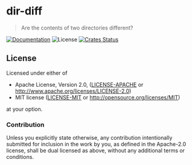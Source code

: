 # dir-diff

> Are the contents of two directories different?

[![Documentation](https://img.shields.io/badge/docs-master-blue.svg)][Documentation]
![License](https://img.shields.io/crates/l/dir-diff.svg)
[![Crates Status](https://img.shields.io/crates/v/dir-diff.svg)][Crates.io]

## License

Licensed under either of

* Apache License, Version 2.0, ([LICENSE-APACHE](LICENSE-APACHE) or <http://www.apache.org/licenses/LICENSE-2.0>)
* MIT license ([LICENSE-MIT](LICENSE-MIT) or <http://opensource.org/licenses/MIT>)

at your option.

### Contribution

Unless you explicitly state otherwise, any contribution intentionally
submitted for inclusion in the work by you, as defined in the Apache-2.0
license, shall be dual licensed as above, without any additional terms or
conditions.

[Crates.io]: https://crates.io/crates/dir-diff
[Documentation]: https://docs.rs/dir-diff
